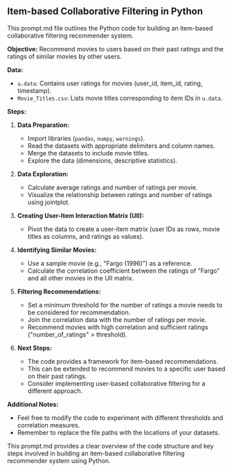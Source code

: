 ## Item-based Collaborative Filtering in Python

This prompt.md file outlines the Python code for building an item-based collaborative filtering recommender system. 

**Objective:** Recommend movies to users based on their past ratings and the ratings of similar movies by other users.

**Data:**

* `u.data`: Contains user ratings for movies (user_id, item_id, rating, timestamp).
* `Movie_Titles.csv`: Lists movie titles corresponding to item IDs in `u.data`.

**Steps:**

1. **Data Preparation:**
    * Import libraries (`pandas`, `numpy`, `warnings`).
    * Read the datasets with appropriate delimiters and column names.
    * Merge the datasets to include movie titles.
    * Explore the data (dimensions, descriptive statistics).

2. **Data Exploration:**
    * Calculate average ratings and number of ratings per movie.
    * Visualize the relationship between ratings and number of ratings using jointplot.

3. **Creating User-Item Interaction Matrix (UII):**
    * Pivot the data to create a user-item matrix (user IDs as rows, movie titles as columns, and ratings as values).

4. **Identifying Similar Movies:**
    * Use a sample movie (e.g., "Fargo (1996)") as a reference.
    * Calculate the correlation coefficient between the ratings of "Fargo" and all other movies in the UII matrix.

5. **Filtering Recommendations:**
    * Set a minimum threshold for the number of ratings a movie needs to be considered for recommendation.
    * Join the correlation data with the number of ratings per movie.
    * Recommend movies with high correlation and sufficient ratings ("number_of_ratings" > threshold).

6. **Next Steps:**
    * The code provides a framework for item-based recommendations.
    * This can be extended to recommend movies to a specific user based on their past ratings. 
    * Consider implementing user-based collaborative filtering for a different approach.

**Additional Notes:**

* Feel free to modify the code to experiment with different thresholds and correlation measures. 
* Remember to replace the file paths with the locations of your datasets.

This prompt.md provides a clear overview of the code structure and key steps involved in building an item-based collaborative filtering recommender system using Python.
